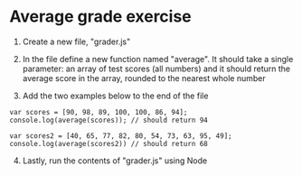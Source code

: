 # Average grade exercise

1. Create a new file, "grader.js"

2. In the file define a new function named "average". It should take a single parameter: an array of test scores (all numbers) and it should return the average score in the array, rounded to the nearest whole number

3. Add the two examples below to the end of the file

```
var scores = [90, 98, 89, 100, 100, 86, 94];
console.log(average(scores)); // should return 94

var scores2 = [40, 65, 77, 82, 80, 54, 73, 63, 95, 49];
console.log(average(scores2)) // should return 68
```

4. Lastly, run the contents of "grader.js" using Node
